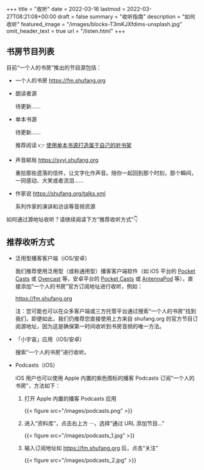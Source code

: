 +++
title = "收听"
date = 2022-03-16
lastmod = 2022-03-27T08:21:08+00:00
draft = false
summary = "收听指南"
description = "如何收听"
featured_image = "/images/blocks-T3mKJXfdims-unsplash.jpg"
omit_header_text = true
url = "/listen.html"
+++

## 书房节目列表

目前“一个人的书房”推出的节目源包括：

- 一个人的书房 <https://fm.shufang.org>

- 朗读者源

  待更新……

- 单本书源
 
  待更新……
  
  推荐阅读 👉 [使用单本书源打造属于自己的听书架](https://shufang.org/your-bookshelf.html)

- 声音邮局 <https://syyj.shufang.org>

  重拾那些遗落的信件，让文字化作声音。陪你一起回到那个时刻，那个瞬间，一同感动、大笑或者流泪……

- 作家说 <https://shufang.org/talks.xml>
 
  系列作家的演讲和访谈等音频资源

如何通过源地址收听？请继续阅读下方“推荐收听方式”👇 

## 推荐收听方式

- 泛用型播客客户端（iOS/安卓）
 
  我们推荐使用泛用型（或称通用型）播客客户端软件（如 iOS 平台的 [Pocket Casts](https://www.pocketcasts.com) 或 [Overcast](https://overcast.fm) 等，安卓平台的 [Pocket Casts](https://www.pocketcasts.com) 或 [AntennaPod](https://antennapod.org) 等），直接添加“一个人的书房”官方订阅地址进行收听，例如：

  <https://fm.shufang.org>

  注：您可能也可以在众多客户端或三方托管平台通过搜索“一个人的书房”找到我们，即便如此，我们仍推荐您直接使用上方来自 shufang.org 的官方节目订阅源地址，因为这是确保第一时间收听到书房音频的唯一方法。

- 「小宇宙」应用（iOS/安卓）

  搜索“一个人的书房”进行收听。

- Podcasts（iOS）
 
  iOS 用户也可以使用 Apple 内置的紫色图标的播客 Podcasts 订阅“一个人的书房”，方法如下：

  1. 打开 Apple 内置的播客 Podcasts 应用

     {{< figure src="/images/podcasts.png" >}}

  2. 进入“资料库”，点击右上方 ···，选择“通过 URL 添加节目…”

     {{< figure src="/images/podcasts_1.jpg" >}}

  3. 输入订阅地址如 <https://fm.shufang.org> 后，点击“关注”

     {{< figure src="/images/podcasts_2.jpg" >}}
